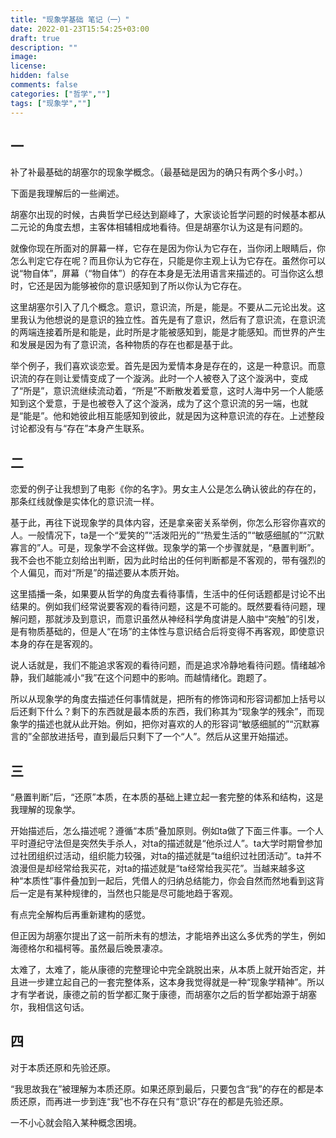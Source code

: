 ```yaml
---
title: "现象学基础 笔记（一）"
date: 2022-01-23T15:54:25+03:00
draft: true
description: ""
image: 
license: 
hidden: false
comments: false
categories: ["哲学",""]
tags: ["现象学",""]
---
```

## 一

补了补最基础的胡塞尔的现象学概念。（最基础是因为的确只有两个多小时。）

下面是我理解后的一些阐述。

胡塞尔出现的时候，古典哲学已经达到巅峰了，大家谈论哲学问题的时候基本都从二元论的角度去想，主客体相辅相成地看待。但是胡塞尔认为这是有问题的。

就像你现在所面对的屏幕一样，它存在是因为你认为它存在，当你闭上眼睛后，你怎么判定它存在呢？而且你认为它存在，只能是你主观上认为它存在。虽然你可以说“物自体”，屏幕（“物自体”）的存在本身是无法用语言来描述的。可当你这么想时，它还是因为能够被你的意识感知到了所以你认为它存在。

这里胡塞尔引入了几个概念。意识，意识流，所是，能是。不要从二元论出发。这里我认为他想说的是意识的独立性。首先是有了意识，然后有了意识流，在意识流的两端连接着所是和能是，此时所是才能被感知到，能是才能感知。而世界的产生和发展是因为有了意识流，各种物质的存在也都是基于此。

举个例子，我们喜欢谈恋爱。首先是因为爱情本身是存在的，这是一种意识。而意识流的存在则让爱情变成了一个漩涡。此时一个人被卷入了这个漩涡中，变成了“所是”，意识流继续流动着，“所是”不断散发着爱意，这时人海中另一个人能感知到这个爱意，于是也被卷入了这个漩涡，成为了这个意识流的另一端，也就是“能是”。他和她彼此相互能感知到彼此，就是因为这种意识流的存在。上述整段讨论都没有与“存在”本身产生联系。

## 二

恋爱的例子让我想到了电影《你的名字》。男女主人公是怎么确认彼此的存在的，那条红线就像是实体化的意识流一样。

基于此，再往下说现象学的具体内容，还是拿亲密关系举例，你怎么形容你喜欢的人。一般情况下，ta是一个“爱笑的”“活泼阳光的”“热爱生活的”“敏感细腻的”“沉默寡言的”人。可是，现象学不会这样做。现象学的第一个步骤就是，“悬置判断”。我不会也不能立刻给出判断，因为此时给出的任何判断都是不客观的，带有强烈的个人偏见，而对“所是”的描述要从本质开始。

这里插播一条，如果要从哲学的角度去看待事情，生活中的任何话题都是讨论不出结果的。例如我们经常说要客观的看待问题，这是不可能的。既然要看待问题，理解问题，那就涉及到意识，而意识虽然从神经科学角度讲是人脑中“突触”的引发，是有物质基础的，但是人“在场”的主体性与意识结合后将变得不再客观，即使意识本身的存在是客观的。

说人话就是，我们不能追求客观的看待问题，而是追求冷静地看待问题。情绪越冷静，我们越能减小“我”在这个问题中的影响。而越情绪化。跑题了。

所以从现象学的角度去描述任何事情就是，把所有的修饰词和形容词都加上括号以后还剩下什么？剩下的东西就是最本质的东西，我们称其为“现象学的残余”，而现象学的描述也就从此开始。例如，把你对喜欢的人的形容词“敏感细腻的”“沉默寡言的”全部放进括号，直到最后只剩下了一个“人”。然后从这里开始描述。

## 三

“悬置判断”后，“还原”本质，在本质的基础上建立起一套完整的体系和结构，这是我理解的现象学。

开始描述后，怎么描述呢？遵循“本质”叠加原则。例如ta做了下面三件事。一个人平时遵纪守法但是突然失手杀人，对ta的描述就是“他杀过人”。ta大学时期曾参加过社团组织过活动，组织能力较强，对ta的描述就是“ta组织过社团活动”。ta并不浪漫但是却经常给我买花，对ta的描述就是“ta经常给我买花”。当越来越多这种“本质性”事件叠加到一起后，凭借人的归纳总结能力，你会自然而然地看到这背后一定是有某种规律的，当然也只能是尽可能地趋于客观。

有点完全解构后再重新建构的感觉。

但正因为胡塞尔提出了这一前所未有的想法，才能培养出这么多优秀的学生，例如海德格尔和福柯等。虽然最后晚景凄凉。

太难了，太难了，能从康德的完整理论中完全跳脱出来，从本质上就开始否定，并且进一步建立起自己的一套完整体系，这本身我觉得就是一种“现象学精神”。所以才有学者说，康德之前的哲学都汇聚于康德，而胡塞尔之后的哲学都始源于胡塞尔，我相信这句话。

## 四

对于本质还原和先验还原。

“我思故我在”被理解为本质还原。如果还原到最后，只要包含“我”的存在的都是本质还原，而再进一步到连“我”也不存在只有“意识”存在的都是先验还原。

一不小心就会陷入某种概念困境。
